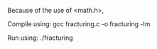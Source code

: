 Because of the use of <math.h>, 

Compile using: 
gcc fracturing.c -o fracturing -lm

Run using:
./fracturing
